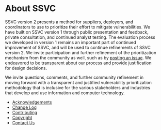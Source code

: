 # About SSVC

SSVC version 2 presents a method for suppliers, deployers, and coordinators to use to prioritize their effort to mitigate vulnerabilities.
We have built on SSVC version 1 through public presentation and feedback, private consultation, and continued analyst testing.
The evaluation process we developed in version 1 remains an important part of continued improvement of SSVC, and will be used to continue refinements of SSVC version 2.
We invite participation and further refinement of the prioritization mechanism from the community as well, such as by [posting an issue](https://github.com/CERTCC/SSVC/issues).
We endeavored to be transparent about our process and provide justification for design decisions.

We invite questions, comments, and further community refinement in moving forward with a transparent and justified vulnerability prioritization methodology that is inclusive for the various stakeholders and industries that develop and use information and computer technology.


- [Acknowledgements](acknowledgements.md)
- [Change Log](changelog.md)
- [Contributing](contributing.md)
- [Copyright](copyright.md)
- [Contact Us](contact_us.md)